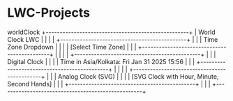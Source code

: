 # LWC-Projects

worldClock
+---------------------------------------------------+
|                   World Clock LWC                 |
|                                                   |
|  +---------------------------------------------+  |
|  | Time Zone Dropdown                          |  |
|  | [Select Time Zone]                          |  |
|  +---------------------------------------------+  |
|                                                   |
|  +---------------------------------------------+  |
|  | Digital Clock                               |  |
|  | Time in Asia/Kolkata: Fri Jan 31 2025 15:56 |  |
|  +---------------------------------------------+  |
|                                                   |
|  +---------------------------------------------+  |
|  | Analog Clock (SVG)                          |  |
|  | [SVG Clock with Hour, Minute, Second Hands] |  |
|  +---------------------------------------------+  |
|                                                   |
+---------------------------------------------------+
